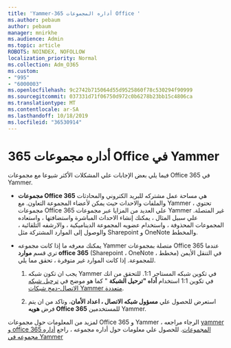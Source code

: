 ```yaml
---
title: 'Yammer-أداره المجموعات 365 Office '
ms.author: pebaum
author: pebaum
manager: mnirkhe
ms.audience: Admin
ms.topic: article
ROBOTS: NOINDEX, NOFOLLOW
localization_priority: Normal
ms.collection: Adm_O365
ms.custom:
- "995"
- "6000003"
ms.openlocfilehash: 9c2742b715064d55d9525860f78c530294f90999
ms.sourcegitcommit: 037331d71f06750d972c0b6278b23bb15c4806ca
ms.translationtype: MT
ms.contentlocale: ar-SA
ms.lasthandoff: 10/18/2019
ms.locfileid: "36530914"
---
```

# <a name="manage-office-365-groups-in-yammer"></a>أداره مجموعات 365 Office في Yammer

فيما يلي بعض الإجابات علي المشكلات الأكثر شيوعا مع مجموعات Office 365 في Yammer.

* **مجموعات Office 365** هي مساحة عمل مشتركه للبريد الكتروني والمحادثات والملفات والاحداث حيث يمكن لأعضاء المجموعة التعاون. مع Yammer ، تحتوي مجموعات Office 365 علي العديد من المزايا عبر مجموعات Yammer غير المتصلة. علي سبيل المثال ، يمكنك إنشاء الاحداث المباشرة واستضافتها ، واستعاده المجموعات المحذوفة ، واستخدام عضويه المجموعة الديناميكية ، والارشفه التلقائية ، والوصول إلى الموارد المشتركة مثل Sharepoint و OneNote والمخطط.

* يمكنك معرفه ما إذا كانت مجموعه Yammer متصلة بمجموعات Office 365 عندما تري قسم **موارد office 365** (Sharepoint ، OneNote ، مخطط) في التنقل الأيمن للمجموعة. إذا كانت الموارد غير متوفرة ، تحقق مما يلي.

  1. يجب ان تكون شبكه Yammer في تكوين شبكه المستاجر 1:1. للتحقق من انك في تكوين 1:1 استخدام **أداه "ترحيل الشبكة** " كما هو موضح في [ترحيل شبكه الاتصال-دمج شبكات Yammer متعددة](https://docs.microsoft.com/yammer/configure-your-yammer-network/consolidate-multiple-yammer-networks).

  2. استعرض للحصول علي **مسؤول شبكه الاتصال ، اعداد الأمان**، وتاكد من ان يتم فرض **هويه Office 365** للمستخدمين Yammer.

لمزيد من المعلومات حول مجموعات Office 365 و Yammer ، الرجاء مراجعه [yammer و office 365 المجموعات](https://docs.microsoft.com/yammer/manage-yammer-groups/yammer-and-office-365-groups?redirectSourcePath=%252fen-us%252farticle%252fYammer-and-Office-365-Groups-d8c239dc-a48b-47ab-b85e-6b4b8191a869). للحصول علي معلومات حول أداره مجموعه ، راجع [أداره مجموعه في Yammer](https://support.office.com/article/Manage-a-group-in-Yammer-6e05c6d6-5548-4c88-89cd-e6757a514ef2)
